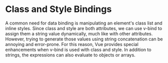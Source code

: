 # Class and Style Bindings

A common need for data binding is manipulating an element's class list and inline styles. Since class and style are both attributes, we can use v-bind to assign them a string value dynamically, much like with other attributes. However, trying to generate those values using string concatenation can be annoying and error-prone. For this reason, Vue provides special enhancements when v-bind is used with class and style. In addition to strings, the expressions can also evaluate to objects or arrays.
